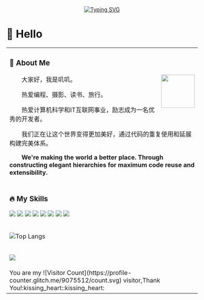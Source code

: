  <div align="center">
  
  <!-- dynamic typing effect 动态打字效果 -->
  <div align="center">
    <a href="https://blog.sunguoqi.com/">
      <img src="https://readme-typing-svg.demolab.com?font=Fira+Code&pause=1000&width=435&lines=console.log(%22Hello%2C%20World%22);叽叽祝您今天愉快!&center=true&size=27" alt="Typing SVG" />
    </a>
  </div>
</div>

#  🙋 Hello

<table>
<tr><td>
<!-- About me 关于我 -->
 
### 🤺 About Me

<img align="right" width="88" src="	https://avatars.githubusercontent.com/u/67473225?v=4" />
<p>&emsp;&emsp;大家好，我是叽叽。</p>
<p>&emsp;&emsp;热爱编程、摄影、读书、旅行。</p>
<p>&emsp;&emsp;热爱计算机科学和IT互联网事业，励志成为一名优秀的开发者。</p>
<p>&emsp;&emsp;我们正在让这个世界变得更加美好，通过代码的重复使用和延展构建完美体系。</p>
<p><strong>&emsp;&emsp;We're making the world a better place. Through constructing elegant hierarchies for maximum code reuse and extensibility.</strong></p>


</td></tr>

<tr><td>

### 🔥 My Skills
 
![](https://img.shields.io/badge/HTML5-E34F26?style=for-the-badge&logo=html5&logoColor=white)
![](https://img.shields.io/badge/CSS3-1572B6?style=for-the-badge&logo=css3&logoColor=white)
![](https://img.shields.io/badge/JavaScript-F7DF1E?style=for-the-badge&logo=javascript&logoColor=black)
![](https://img.shields.io/badge/Sass-CC6699?style=for-the-badge&logo=sass&logoColor=white)
![](https://img.shields.io/badge/Node.js-43853D?style=for-the-badge&logo=node.js&logoColor=white)
![](https://img.shields.io/badge/PHP-777BB4?style=for-the-badge&logo=php&logoColor=white)
![](https://img.shields.io/badge/Vue.js-35495E?style=for-the-badge&logo=vue.js&logoColor=4FC08D)
![](https://img.shields.io/badge/Bootstrap-563D7C?style=for-the-badge&logo=bootstrap&logoColor=white)


</td></tr>
<tr><td>
 
![Top Langs](https://github-readme-stats.vercel.app/api/top-langs/?username=9075512&layout=compact&theme=tokyonight)

</td></tr>
<tr><td>
 
![](https://github-readme-stats.vercel.app/api?username=9075512&show_icons=true&theme=transparent)

</td></tr>
<tr><td>
You are my ![Visitor Count](https://profile-counter.glitch.me/9075512/count.svg) visitor,Thank You!:kissing_heart::kissing_heart:

